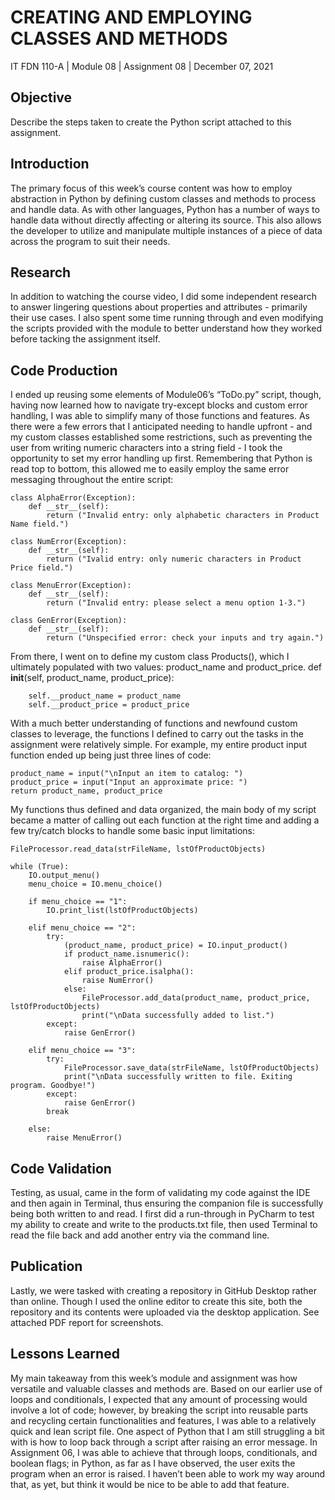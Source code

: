 # CREATING AND EMPLOYING CLASSES AND METHODS

IT FDN 110-A | Module 08 | Assignment 08 | December 07, 2021

## Objective
Describe the steps taken to create the Python script attached to this assignment.

## Introduction
The primary focus of this week’s course content was how to employ abstraction in Python by defining custom classes and methods to process and handle data. As with other languages, Python has a number of ways to handle data without directly affecting or altering its source. This also allows the developer to utilize and manipulate multiple instances of a piece of data across the program to suit their needs.

## Research
In addition to watching the course video, I did some independent research to answer lingering questions about properties and attributes - primarily their use cases. I also spent some time running through and even modifying the scripts provided with the module to better understand how they worked before tacking the assignment itself.

## Code Production
I ended up reusing some elements of Module06’s “ToDo.py” script, though, having now learned how to navigate try-except blocks and custom error handling, I was able to simplify many of those functions and features. As there were a few errors that I anticipated needing to handle upfront - and my custom classes established some restrictions, such as preventing the user from writing numeric characters into a string field - I took the opportunity to set my error handling up first. Remembering that Python is read top to bottom, this allowed me to easily employ the same error messaging throughout the entire script:

```
class AlphaError(Exception):
    def __str__(self):
        return ("Invalid entry: only alphabetic characters in Product Name field.")

class NumError(Exception):
    def __str__(self):
        return ("Ivalid entry: only numeric characters in Product Price field.")

class MenuError(Exception):
    def __str__(self):
        return ("Invalid entry: please select a menu option 1-3.")

class GenError(Exception):
    def __str__(self):
        return ("Unspecified error: check your inputs and try again.")
```

From there, I went on to define my custom class Products(), which I ultimately populated with two values: product_name and product_price.
def __init__(self, product_name, product_price):

```
    self.__product_name = product_name
    self.__product_price = product_price
```

With a much better understanding of functions and newfound custom classes to leverage, the functions I defined to carry out the tasks in the assignment were relatively simple. For example, my entire product input function ended up being just three lines of code:

```
product_name = input("\nInput an item to catalog: ")
product_price = input("Input an approximate price: ")
return product_name, product_price
```

My functions thus defined and data organized, the main body of my script became a matter of calling out each function at the right time and adding a few try/catch blocks to handle some basic input limitations:

```
FileProcessor.read_data(strFileName, lstOfProductObjects)

while (True):
    IO.output_menu()
    menu_choice = IO.menu_choice()

    if menu_choice == "1":
        IO.print_list(lstOfProductObjects)

    elif menu_choice == "2":
        try:
            (product_name, product_price) = IO.input_product()
            if product_name.isnumeric():
                raise AlphaError()
            elif product_price.isalpha():
                raise NumError()
            else:
                FileProcessor.add_data(product_name, product_price, lstOfProductObjects)
                print("\nData successfully added to list.")
        except:
            raise GenError()

    elif menu_choice == "3":
        try:
            FileProcessor.save_data(strFileName, lstOfProductObjects)
            print("\nData successfully written to file. Exiting program. Goodbye!")
        except:
            raise GenError()
        break

    else:
        raise MenuError()
```

## Code Validation
Testing, as usual, came in the form of validating my code against the IDE and then again in Terminal, thus ensuring the companion file is successfully being both written to and read. I first did a run-through in PyCharm to test my ability to create and write to the products.txt file, then used Terminal to read the file back and add another entry via the command line.

## Publication
Lastly, we were tasked with creating a repository in GitHub Desktop rather than online. Though I used the online editor to create this site, both the repository and its contents were uploaded via the desktop application. See attached PDF report for screenshots.

## Lessons Learned
My main takeaway from this week’s module and assignment was how versatile and valuable classes and methods are. Based on our earlier use of loops and conditionals, I expected that any amount of processing would involve a lot of code; however, by breaking the script into reusable parts and recycling certain functionalities and features, I was able to a relatively quick and lean script file.
One aspect of Python that I am still struggling a bit with is how to loop back through a script after raising an error message. In Assignment 06, I was able to achieve that through loops, conditionals, and boolean flags; in Python, as far as I have observed, the user exits the program when an error is raised. I haven’t been able to work my way around that, as yet, but think it would be nice to be able to add that feature.
